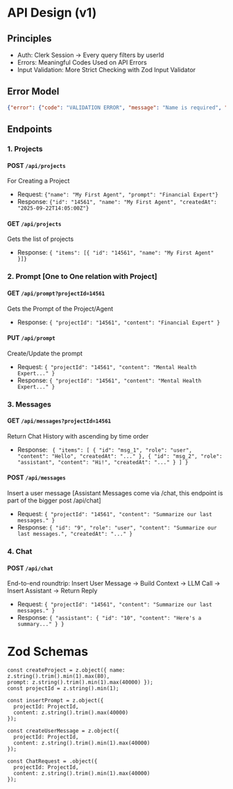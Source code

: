 # API Design (v1)

## Principles
- Auth: Clerk Session -> Every query filters by userId
- Errors: Meaningful Codes Used on API Errors
- Input Validation: More Strict Checking with Zod Input Validator

## Error Model
```json
{"error": {"code": "VALIDATION ERROR", "message": "Name is required", "details": {"name": ["Too Short"]}}}
```

## Endpoints
### 1. Projects
#### POST ```/api/projects```
For Creating a Project
- Request: ```{"name": "My First Agent", "prompt": "Financial Expert"}```
- Response: ```{"id": "14561", "name": "My First Agent", "createdAt": "2025-09-22T14:05:00Z"}```

#### GET ```/api/projects```
Gets the list of projects
- Response: ```{ "items": [{ "id": "14561", "name": "My First Agent" }]}```

### 2. Prompt [One to One relation with Project]
#### GET ```/api/prompt?projectId=14561```
Gets the Prompt of the Project/Agent
- Response: ```{ "projectId": "14561", "content": "Financial Expert" }```

#### PUT ```/api/prompt```
Create/Update the prompt
- Request: ```{ "projectId": "14561", "content": "Mental Health Expert..." }```
- Response: ```{ "projectId": "14561", "content": "Mental Health Expert..." }```

### 3. Messages
#### GET ```/api/messages?projectId=14561```
Return Chat History with ascending by time order
- Response: ``` {
    "items": [
        { "id": "msg_1", "role": "user", "content": "Hello", "createdAt": "..." },
        { "id": "msg_2", "role": "assistant", "content": "Hi!", "createdAt": "..." }
    ]
}```

#### POST ```/api/messages```
Insert a user message [Assistant Messages come via /chat, this endpoint is part of the bigger post /api/chat]
- Request: ```{ "projectId": "14561", "content": "Summarize our last messages." }```
- Response: ```{ "id": "9", "role": "user", "content": "Summarize our last messages.", "createdAt": "..." }```

### 4. Chat
#### POST ```/api/chat```
End-to-end roundtrip: Insert User Message -> Build Context -> LLM Call -> Insert Assistant -> Return Reply
- Request: ```{ "projectId": "14561", "content": "Summarize our last messages." }```
- Response: ```{ "assistant": { "id": "10", "content": "Here's a summary..." } }```


# Zod Schemas
```
const createProject = z.object({ name: z.string().trim().min(1).max(80),
prompt: z.string().trim().min(1).max(40000) });
const projectId = z.string().min(1);

const insertPrompt = z.object({
  projectId: ProjectId,
  content: z.string().trim().max(40000)
});

const createUserMessage = z.object({
  projectId: ProjectId,
  content: z.string().trim().min(1).max(40000)
});

const ChatRequest = .object({
  projectId: ProjectId,
  content: z.string().trim().min(1).max(40000)
});
```
